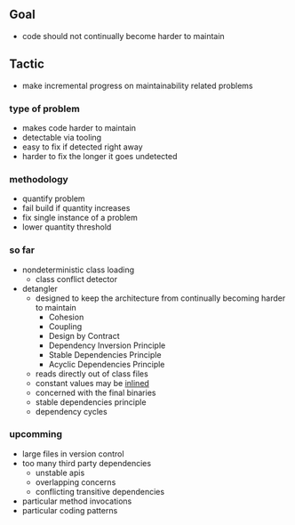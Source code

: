 ## Goal
- code should not continually become harder to maintain

## Tactic
- make incremental progress on maintainability related problems

### type of problem
- makes code harder to maintain
- detectable via tooling
- easy to fix if detected right away
- harder to fix the longer it goes undetected

### methodology
- quantify problem
- fail build if quantity increases
- fix single instance of a problem
- lower quantity threshold

### so far
- nondeterministic class loading
    - class conflict detector   
- detangler
    - designed to keep the architecture from continually becoming harder to maintain
        - Cohesion
        - Coupling
        - Design by Contract
        - Dependency Inversion Principle
        - Stable Dependencies Principle
        - Acyclic Dependencies Principle
    - reads directly out of class files
    - constant values may be [inlined](https://docs.oracle.com/javase/specs/jls/se8/html/jls-13.html#jls-13.1)
    - concerned with the final binaries
    - stable dependencies principle
    - dependency cycles

### upcomming
- large files in version control
- too many third party dependencies
    - unstable apis
    - overlapping concerns
    - conflicting transitive dependencies
- particular method invocations
- particular coding patterns
